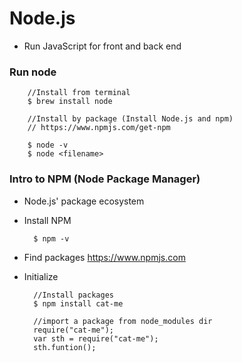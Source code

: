 # Node.js
- Run JavaScript for front and back end

### Run node

        //Install from terminal
        $ brew install node

        //Install by package (Install Node.js and npm)
        // https://www.npmjs.com/get-npm

        $ node -v
        $ node <filename>


### Intro to NPM (Node Package Manager)
* Node.js' package ecosystem
* Install NPM

        $ npm -v

* Find packages
    https://www.npmjs.com

* Initialize
        
        //Install packages
        $ npm install cat-me

        //import a package from node_modules dir
        require("cat-me");
        var sth = require("cat-me");
        sth.funtion();
